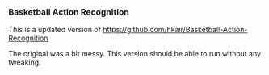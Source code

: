 ### Basketball Action Recognition

This is a updated version of https://github.com/hkair/Basketball-Action-Recognition

The original was a bit messy. This version should be able to run without any tweaking.  